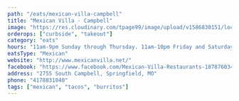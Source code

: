 ```yaml
---
path: "/eats/mexican-villa-campbell"
title: "Mexican Villa - Campbell"
image: "https://res.cloudinary.com/tpage99/image/upload/v1586830151/local417eats/local417eatslogo.png"
orderops: ["curbside", "takeout"]
category: "eats"
hours: "11am-9pm Sunday through Thursday. 11am-10pm Friday and Saturday"
eatsType: "Mexican"
website: "http://www.mexicanvilla.net/"
facebook: "https://www.facebook.com/Mexican-Villa-Restaurants-187876034583427"
address: "2755 South Campbell, Springfield, MO"
phone: "4178831040"
tags: ["mexican", "tacos", "burritos"]
---
```

